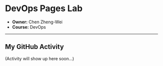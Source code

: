 # DevOps Pages Lab 

* **Owner:** Chen Zheng-Wei
* **Course:** DevOps

---

## My GitHub Activity
(Activity will show up here soon...)
